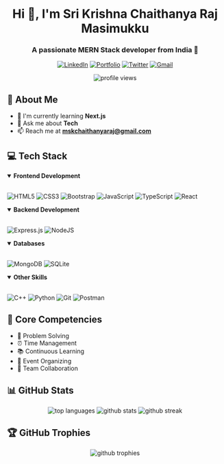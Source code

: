 # <div align="center">Hi 👋, I'm Sri Krishna Chaithanya Raj Masimukku</div>

<div align="center">
  <h3>A passionate MERN Stack developer from India 🚀</h3>
</div>

<div align="center">
  
  [![LinkedIn](https://img.shields.io/badge/LinkedIn-%230077B5.svg?logo=linkedin&logoColor=white)](https://www.linkedin.com/in/krishna-chaithanya-masimukku/)
  [![Portfolio](https://img.shields.io/badge/Portfolio-%23000000.svg?logo=firefox&logoColor=#FF7139)](https://krishna-chaithanya-masimukku.netlify.app/)
  [![Twitter](https://img.shields.io/badge/Twitter-%231DA1F2.svg?logo=Twitter&logoColor=white)](https://x.com/SriKris84075274)
  [![Gmail](https://img.shields.io/badge/Gmail-%23D14836.svg?logo=gmail&logoColor=white)](mailto:mskchaithanyaraj@gmail.com)
  
</div>

<div align="center">
  <img src="https://komarev.com/ghpvc/?username=msk-chaithanya-raj&label=Profile%20views&color=0e75b6&style=flat" alt="profile views" />
</div>

## 🚀 About Me

- 🌱 I'm currently learning **Next.js**
- 💬 Ask me about **Tech**
- 📫 Reach me at **mskchaithanyaraj@gmail.com**

## 💻 Tech Stack

<details open>
<summary><b>Frontend Development</b></summary>
<br>

![HTML5](https://img.shields.io/badge/html5-%23E34F26.svg?style=for-the-badge&logo=html5&logoColor=white)
![CSS3](https://img.shields.io/badge/css3-%231572B6.svg?style=for-the-badge&logo=css3&logoColor=white)
![Bootstrap](https://img.shields.io/badge/bootstrap-%23563D7C.svg?style=for-the-badge&logo=bootstrap&logoColor=white)
![JavaScript](https://img.shields.io/badge/javascript-%23323330.svg?style=for-the-badge&logo=javascript&logoColor=%23F7DF1E)
![TypeScript](https://img.shields.io/badge/typescript-%23007ACC.svg?style=for-the-badge&logo=typescript&logoColor=white)
![React](https://img.shields.io/badge/react-%2320232a.svg?style=for-the-badge&logo=react&logoColor=%2361DAFB)

</details>

<details open>
<summary><b>Backend Development</b></summary>
<br>

![Express.js](https://img.shields.io/badge/express.js-%23404d59.svg?style=for-the-badge&logo=express&logoColor=%2361DAFB)
![NodeJS](https://img.shields.io/badge/node.js-6DA55F?style=for-the-badge&logo=node.js&logoColor=white)

</details>

<details open>
<summary><b>Databases</b></summary>
<br>

![MongoDB](https://img.shields.io/badge/MongoDB-%234ea94b.svg?style=for-the-badge&logo=mongodb&logoColor=white)
![SQLite](https://img.shields.io/badge/sqlite-%2307405e.svg?style=for-the-badge&logo=sqlite&logoColor=white)

</details>

<details open>
<summary><b>Other Skills</b></summary>
<br>

![C++](https://img.shields.io/badge/c++-%2300599C.svg?style=for-the-badge&logo=c%2B%2B&logoColor=white)
![Python](https://img.shields.io/badge/python-3670A0?style=for-the-badge&logo=python&logoColor=ffdd54)
![Git](https://img.shields.io/badge/git-%23F05033.svg?style=for-the-badge&logo=git&logoColor=white)
![Postman](https://img.shields.io/badge/Postman-FF6C37?style=for-the-badge&logo=postman&logoColor=white)

</details>

## 🎯 Core Competencies

- 🧠 Problem Solving
- ⏰ Time Management
- 📚 Continuous Learning
- 🎯 Event Organizing
- 👥 Team Collaboration

## 📊 GitHub Stats

<div align="center">
  <img src="https://github-readme-stats.vercel.app/api/top-langs?username=msk-chaithanya-raj&show_icons=true&locale=en&layout=compact&theme=dark" alt="top languages" />
  
  <img src="https://github-readme-stats.vercel.app/api?username=msk-chaithanya-raj&show_icons=true&locale=en&theme=dark" alt="github stats" />
  
  <img src="https://github-readme-streak-stats.herokuapp.com/?user=msk-chaithanya-raj&theme=dark" alt="github streak" />
</div>

## 🏆 GitHub Trophies

<div align="center">
  <img src="https://github-profile-trophy.vercel.app/?username=msk-chaithanya-raj&theme=darkhub&no-frame=false&no-bg=false&margin-w=4" alt="github trophies" />
</div>
